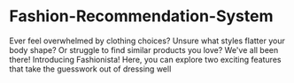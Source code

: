 # Fashion-Recommendation-System
Ever feel overwhelmed by clothing choices? Unsure what styles flatter your body shape? Or struggle to find similar products you love? We've all been there!  Introducing Fashionista! Here, you can explore two exciting features that take the guesswork out of dressing well
